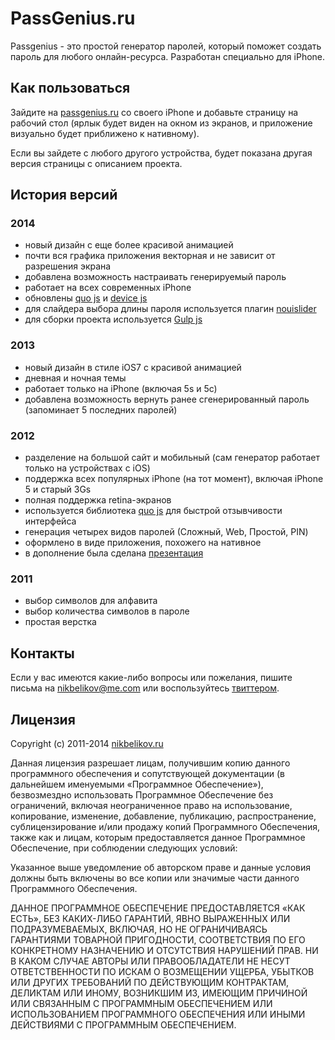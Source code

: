 # PassGenius.ru

Passgenius - это простой генератор паролей, который поможет создать пароль для любого онлайн-ресурса. Разработан специально для iPhone.

## Как пользоваться

Зайдите на [passgenius.ru](http://passgenius.ru/) со своего iPhone и добавьте страницу на рабочий стол (ярлык будет виден на окном из экранов, и приложение визуально будет приближено к нативному).

Если вы зайдете с любого другого устройства, будет показана другая версия страницы с описанием проекта.

## История версий

### 2014

- новый дизайн с еще более красивой анимацией
- почти вся графика приложения векторная и не зависит от разрешения экрана
- добавлена возможность настраивать генерируемый пароль
- работает на всех современных iPhone
- обновлены [quo js](http://quojs.tapquo.com/) и [device js](http://matthewhudson.me/projects/device.js/)
- для слайдера выбора длины пароля используется плагин [nouislider](http://refreshless.com/nouislider/)
- для сборки проекта используется [Gulp js](http://gulpjs.com/)

### 2013

- новый дизайн в стиле iOS7 с красивой анимацией
- дневная и ночная темы
- работает только на iPhone (включая 5s и 5c)
- добавлена возможность вернуть ранее сгенерированный пароль (запоминает 5 последних паролей)

### 2012

- разделение на большой сайт и мобильный (сам генератор работает только на устройствах с iOS)
- поддержка всех популярных iPhone (на тот момент), включая iPhone 5 и старый 3Gs
- полная поддержка retina-экранов
- используется библиотека [quo js](http://quojs.tapquo.com/) для быстрой отзывчивости интерфейса
- генерация четырех видов паролей (Сложный, Web, Простой, PIN)
- оформлено в виде приложения, похожего на нативное
- в дополнение была сделана [презентация](http://passgenius.ru/2/presentation)

### 2011

- выбор символов для алфавита
- выбор количества символов в пароле
- простая верстка

## Контакты

Если у вас имеются какие-либо вопросы или пожелания, пишите письма на [nikbelikov@me.com](mailto:nikbelikov@me.com) или воспользуйтесь [твиттером](https://twitter.com/_nikbelikov).

## Лицензия

Copyright (c) 2011-2014 [nikbelikov.ru](http://nikbelikov.ru/)

Данная лицензия разрешает лицам, получившим копию данного программного обеспечения и сопутствующей документации (в дальнейшем именуемыми «Программное Обеспечение»), безвозмездно использовать Программное Обеспечение без ограничений, включая неограниченное право на использование, копирование, изменение, добавление, публикацию, распространение, сублицензирование и/или продажу копий Программного Обеспечения, также как и лицам, которым предоставляется данное Программное Обеспечение, при соблюдении следующих условий:

Указанное выше уведомление об авторском праве и данные условия должны быть включены во все копии или значимые части данного Программного Обеспечения.

ДАННОЕ ПРОГРАММНОЕ ОБЕСПЕЧЕНИЕ ПРЕДОСТАВЛЯЕТСЯ «КАК ЕСТЬ», БЕЗ КАКИХ-ЛИБО ГАРАНТИЙ, ЯВНО ВЫРАЖЕННЫХ ИЛИ ПОДРАЗУМЕВАЕМЫХ, ВКЛЮЧАЯ, НО НЕ ОГРАНИЧИВАЯСЬ ГАРАНТИЯМИ ТОВАРНОЙ ПРИГОДНОСТИ, СООТВЕТСТВИЯ ПО ЕГО КОНКРЕТНОМУ НАЗНАЧЕНИЮ И ОТСУТСТВИЯ НАРУШЕНИЙ ПРАВ. НИ В КАКОМ СЛУЧАЕ АВТОРЫ ИЛИ ПРАВООБЛАДАТЕЛИ НЕ НЕСУТ ОТВЕТСТВЕННОСТИ ПО ИСКАМ О ВОЗМЕЩЕНИИ УЩЕРБА, УБЫТКОВ ИЛИ ДРУГИХ ТРЕБОВАНИЙ ПО ДЕЙСТВУЮЩИМ КОНТРАКТАМ, ДЕЛИКТАМ ИЛИ ИНОМУ, ВОЗНИКШИМ ИЗ, ИМЕЮЩИМ ПРИЧИНОЙ ИЛИ СВЯЗАННЫМ С ПРОГРАММНЫМ ОБЕСПЕЧЕНИЕМ ИЛИ ИСПОЛЬЗОВАНИЕМ ПРОГРАММНОГО ОБЕСПЕЧЕНИЯ ИЛИ ИНЫМИ ДЕЙСТВИЯМИ С ПРОГРАММНЫМ ОБЕСПЕЧЕНИЕМ.